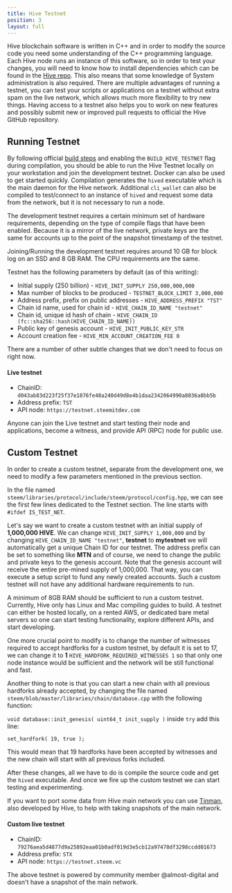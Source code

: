 ```yaml
---
title: Hive Testnet
position: 3
layout: full
---
```


Hive blockchain software is written in C++ and in order to modify the source code you need some understanding of the C++ programming language. Each Hive node runs an instance of this software, so in order to test your changes, you will need to know how to install dependencies which can be found in the [Hive repo](https://github.com/steemit/steem/blob/master/doc/building.md). This also means that some knowledge of System administration is also required. There are multiple advantages of running a testnet, you can test your scripts or applications on a testnet without extra spam on the live network, which allows much more flexibility to try new things. 
Having access to a testnet also helps you to work on new features and possibly submit new or improved pull requests to official the Hive GitHub repository.

## Running Testnet

By following official [build steps](https://github.com/steemit/steem/blob/master/doc/building.md#build_hive_testnetoffon) and enabling the `BUILD_HIVE_TESTNET` flag during compilation, you should be able to run the Hive Testnet locally on your workstation and join the development testnet. Docker can also be used to get started quickly. Compilation generates the `hived` executable which is the main daemon for the Hive network. Additional `cli_wallet` can also be compiled to test/connect to an instance of `hived` and request some data from the network, but it is not necessary to run a node.

The development testnet requires a certain minimum set of hardware requirements, depending on the type of compile flags that have been enabled. Because it is a mirror of the live network, private keys are the same for accounts up to the point of the snapshot timestamp of the testnet.

Joining/Running the development testnet requires around 10 GB for block log on an SSD and 8 GB RAM. The CPU requirements are the same.

Testnet has the following parameters by default (as of this writing):

* Initial supply (250 billion) - `HIVE_INIT_SUPPLY 250,000,000,000`
* Max number of blocks to be produced - `TESTNET_BLOCK_LIMIT 3,000,000`
* Address prefix, prefix on public addresses - `HIVE_ADDRESS_PREFIX "TST"`
* Chain id name, used for chain id - `HIVE_CHAIN_ID_NAME "testnet"`
* Chain id, unique id hash of chain - `HIVE_CHAIN_ID (fc::sha256::hash(HIVE_CHAIN_ID_NAME))`
* Public key of genesis account - `HIVE_INIT_PUBLIC_KEY_STR `
* Account creation fee - `HIVE_MIN_ACCOUNT_CREATION_FEE 0`

There are a number of other subtle changes that we don't need to focus on right now.

#### Live testnet

* ChainID: `d043ab83d223f25f37e1876fe48a240d49d8e4b1daa2342064990a8036a8bb5b`
* Address prefix: `TST`
* API node: `https://testnet.steemitdev.com`

Anyone can join the Live testnet and start testing their node and applications, become a witness, and provide API (RPC) node for public use.

## Custom Testnet

In order to create a custom testnet, separate from the development one, we need to modify a few parameters mentioned in the previous section.

In the file named `steem/libraries/protocol/include/steem/protocol/config.hpp`, we can see the first few lines dedicated to the Testnet section.  The line starts with `#ifdef IS_TEST_NET`.

Let's say we want to create a custom testnet with an initial supply of **1,000,000 HIVE**. We can change `HIVE_INIT_SUPPLY 1,000,000` and by changing `HIVE_CHAIN_ID_NAME "testnet"`, **testnet** to **mytestnet** we will automatically get a unique Chain ID for our testnet. The address prefix can be set to something like **MTN** and of course, we need to change the public and private keys to the genesis account. Note that the genesis account will receive the entire pre-mined supply of 1,000,000.  That way, you can execute a setup script to fund any newly created accounts. Such a custom testnet will not have any additional hardware requirements to run. 

A minimum of 8GB RAM should be sufficient to run a custom testnet. Currently, Hive only has Linux and Mac compiling guides to build. A testnet can either be hosted locally, on a rented AWS, or dedicated bare metal servers so one can start testing functionality, explore different APIs, and start developing.

One more crucial point to modify is to change the number of witnesses required to accept hardforks for a custom testnet, by default it is set to 17, we can change it to **1** `HIVE_HARDFORK_REQUIRED_WITNESSES 1` so that only one node instance would be sufficient and the network will be still functional and fast.

Another thing to note is that you can start a new chain with all previous hardforks already accepted, by changing the file named `steem/blob/master/libraries/chain/database.cpp` with the following function:

`void database::init_genesis( uint64_t init_supply )` inside `try` add this line:

`set_hardfork( 19, true );`

This would mean that 19 hardforks have been accepted by witnesses and the new chain will start with all previous forks included.

After these changes, all we have to do is compile the source code and get the `hived` executable. And once we fire up the custom testnet we can start testing and experimenting.

If you want to port some data from Hive main network you can use [Tinman](https://github.com/steemit/tinman), also developed by Hive, to help with taking snapshots of the main network.

#### Custom live testnet

* ChainID: `79276aea5d4877d9a25892eaa01b0adf019d3e5cb12a97478df3298ccdd01673`
* Address prefix: `STX`
* API node: `https://testnet.steem.vc`

The above testnet is powered by community member @almost-digital and doesn't have a snapshot of the main network. 
